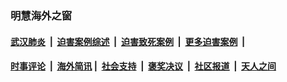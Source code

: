 
### 明慧海外之窗

####  [武汉肺炎](indexes/365.md?t=07061101) &nbsp;|&nbsp;  [迫害案例综述](indexes/328.md?t=07061101) &nbsp;|&nbsp; [迫害致死案例](indexes/277.md?t=07061101)  &nbsp;|&nbsp; [更多迫害案例](indexes/81.md?t=07061101)  &nbsp;|&nbsp; 
####  [时事评论](indexes/19.md?t=07061101) &nbsp;|&nbsp; [海外简讯](indexes/245.md?t=07061101)&nbsp;|&nbsp;  [社会支持](indexes/140.md?t=07061101) &nbsp;|&nbsp; [褒奖决议](indexes/282.md?t=07061101) &nbsp;|&nbsp; [社区报道](indexes/91.md?t=07061101)  &nbsp;|&nbsp; [天人之间](indexes/78.md?t=07061101) 

